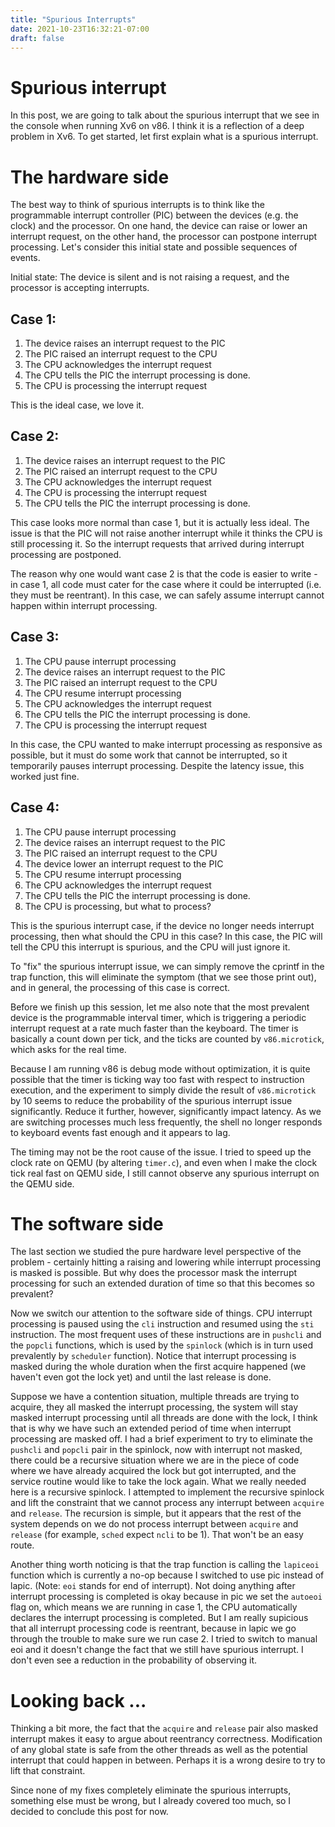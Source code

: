 ```yaml
---
title: "Spurious Interrupts"
date: 2021-10-23T16:32:21-07:00
draft: false
---
```

# Spurious interrupt

In this post, we are going to talk about the spurious interrupt that we see in the console when running Xv6 on v86. I think it is a reflection of a deep problem in Xv6. To get started, let first explain what is a spurious interrupt.

# The hardware side
The best way to think of spurious interrupts is to think like the programmable interrupt controller (PIC) between the devices (e.g. the clock) and the processor. On one hand, the device can raise or lower an interrupt request, on the other hand, the processor can postpone interrupt processing. Let's consider this initial state and possible sequences of events.

Initial state: The device is silent and is not raising a request, and the processor is accepting interrupts.

## Case 1:
1) The device raises an interrupt request to the PIC
2) The PIC raised an interrupt request to the CPU
3) The CPU acknowledges the interrupt request
4) The CPU tells the PIC the interrupt processing is done.
5) The CPU is processing the interrupt request

This is the ideal case, we love it. 

## Case 2:
1) The device raises an interrupt request to the PIC
2) The PIC raised an interrupt request to the CPU
3) The CPU acknowledges the interrupt request
4) The CPU is processing the interrupt request
5) The CPU tells the PIC the interrupt processing is done.

This case looks more normal than case 1, but it is actually less ideal. The issue is that the PIC will not raise another interrupt while it thinks the CPU is still processing it. So the interrupt requests that arrived during interrupt processing are postponed. 

The reason why one would want case 2 is that the code is easier to write - in case 1, all code must cater for the case where it could be interrupted (i.e. they must be reentrant). In this case, we can safely assume interrupt cannot happen within interrupt processing.

## Case 3:
1) The CPU pause interrupt processing
2) The device raises an interrupt request to the PIC
3) The PIC raised an interrupt request to the CPU
4) The CPU resume interrupt processing
5) The CPU acknowledges the interrupt request
6) The CPU tells the PIC the interrupt processing is done.
7) The CPU is processing the interrupt request

In this case, the CPU wanted to make interrupt processing as responsive as possible, but it must do some work that cannot be interrupted, so it temporarily pauses interrupt processing. Despite the latency issue, this worked just fine.

## Case 4:
1) The CPU pause interrupt processing
2) The device raises an interrupt request to the PIC
3) The PIC raised an interrupt request to the CPU
4) The device lower an interrupt request to the PIC
5) The CPU resume interrupt processing
6) The CPU acknowledges the interrupt request
7) The CPU tells the PIC the interrupt processing is done.
8) The CPU is processing, but what to process?

This is the spurious interrupt case, if the device no longer needs interrupt processing, then what should the CPU in this case? In this case, the PIC will tell the CPU this interrupt is spurious, and the CPU will just ignore it.

To "fix" the spurious interrupt issue, we can simply remove the cprintf in the trap function, this will eliminate the symptom (that we see those print out), and in general, the processing of this case is correct.

Before we finish up this session, let me also note that the most prevalent device is the programmable interval timer, which is triggering a periodic interrupt request at a rate much faster than the keyboard. The timer is basically a count down per tick, and the ticks are counted by `v86.microtick`, which asks for the real time.

Because I am running v86 is debug mode without optimization, it is quite possible that the timer is ticking way too fast with respect to instruction execution, and the experiment to simply divide the result of `v86.microtick` by 10 seems to reduce the probability of the spurious interrupt issue significantly. Reduce it further, however, significantly impact latency. As we are switching processes much less frequently, the shell no longer responds to keyboard events fast enough and it appears to lag.

The timing may not be the root cause of the issue. I tried to speed up the clock rate on QEMU (by altering `timer.c`), and even when I make the clock tick real fast on QEMU side, I still cannot observe any spurious interrupt on the QEMU side.

# The software side
The last section we studied the pure hardware level perspective of the problem - certainly hitting a raising and lowering while interrupt processing is masked is possible. But why does the processor mask the interrupt processing for such an extended duration of time so that this becomes so prevalent?

Now we switch our attention to the software side of things. CPU interrupt processing is paused using the `cli` instruction and resumed using the `sti` instruction. The most frequent uses of these instructions are in `pushcli` and the `popcli` functions, which is used by the `spinlock` (which is in turn used prevalently by `scheduler` function). Notice that interrupt processing is masked during the whole duration when the first acquire happened (we haven't even got the lock yet) and until the last release is done.

Suppose we have a contention situation, multiple threads are trying to acquire, they all masked the interrupt processing, the system will stay masked interrupt processing until all threads are done with the lock, I think that is why we have such an extended period of time when interrupt processing are masked off. I had a brief experiment to try to eliminate the `pushcli` and `popcli` pair in the spinlock, now with interrupt not masked, there could be a recursive situation where we are in the piece of code where we have already acquired the lock but got interrupted, and the service routine would like to take the lock again. What we really needed here is a recursive spinlock. I attempted to implement the recursive spinlock and lift the constraint that we cannot process any interrupt between `acquire` and `release`. The recursion is simple, but it appears that the rest of the system depends on we do not process interrupt between `acquire` and `release` (for example, `sched` expect `ncli` to be 1). That won't be an easy route.

Another thing worth noticing is that the trap function is calling the `lapiceoi` function which is currently a no-op because I switched to use pic instead of lapic. (Note: `eoi` stands for end of interrupt). Not doing anything after interrupt processing is completed is okay because in pic we set the `autoeoi` flag on, which means we are running in case 1, the CPU automatically declares the interrupt processing is completed. But I am really supicious that all interrupt processing code is reentrant, because in lapic we go through the trouble to make sure we run case 2. I tried to switch to manual eoi and it doesn't change the fact that we still have spurious interrupt. I don't even see a reduction in the probability of observing it.

# Looking back ...
Thinking a bit more, the fact that the `acquire` and `release` pair also masked interrupt makes it easy to argue about reentrancy correctness. Modification of any global state is safe from the other threads as well as the potential interrupt that could happen in between. Perhaps it is a wrong desire to try to lift that constraint.

Since none of my fixes completely eliminate the spurious interrupts, something else must be wrong, but I already covered too much, so I decided to conclude this post for now.